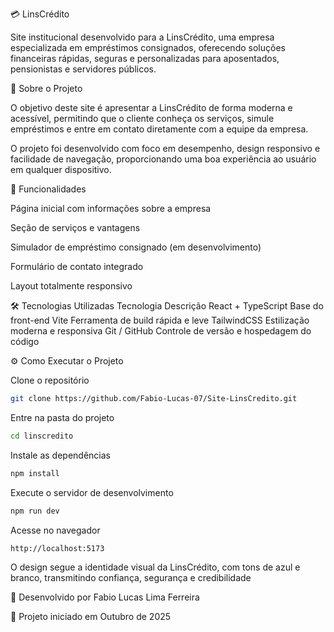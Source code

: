 💳 LinsCrédito

Site institucional desenvolvido para a LinsCrédito, uma empresa especializada em empréstimos consignados, oferecendo soluções financeiras rápidas, seguras e personalizadas para aposentados, pensionistas e servidores públicos.


🚀 Sobre o Projeto

O objetivo deste site é apresentar a LinsCrédito de forma moderna e acessível, permitindo que o cliente conheça os serviços, simule empréstimos e entre em contato diretamente com a equipe da empresa.

O projeto foi desenvolvido com foco em desempenho, design responsivo e facilidade de navegação, proporcionando uma boa experiência ao usuário em qualquer dispositivo.


🧩 Funcionalidades

Página inicial com informações sobre a empresa

Seção de serviços e vantagens

Simulador de empréstimo consignado (em desenvolvimento)

Formulário de contato integrado

Layout totalmente responsivo


🛠️ Tecnologias Utilizadas
Tecnologia	Descrição
React + TypeScript	Base do front-end
Vite	Ferramenta de build rápida e leve
TailwindCSS	Estilização moderna e responsiva
Git / GitHub	Controle de versão e hospedagem do código


⚙️ Como Executar o Projeto

Clone o repositório
```bash
git clone https://github.com/Fabio-Lucas-07/Site-LinsCredito.git
```

Entre na pasta do projeto

```bash
cd linscredito
```

Instale as dependências
```bash
npm install
```

Execute o servidor de desenvolvimento
```bash
npm run dev
```

Acesse no navegador
```bash
http://localhost:5173
```
O design segue a identidade visual da LinsCrédito, com tons de azul e branco, transmitindo confiança, segurança e credibilidade

🧠 Desenvolvido por
Fabio Lucas Lima Ferreira

📅 Projeto iniciado em Outubro de 2025
